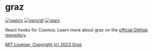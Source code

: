 # graz

[![npm/v](https://badgen.net/npm/v/graz)](https://www.npmjs.com/package/graz)
[![npm/dt](https://badgen.net/npm/dt/graz)](https://www.npmjs.com/package/graz)
[![stars](https://badgen.net/github/stars/graz-sh/graz)](https://github.com/graz-sh/graz)

React hooks for Cosmos. Learn more about graz on the [official GitHub repository](https://github.com/graz-sh/graz).

[MIT License, Copyright (c) 2023 Graz](./LICENSE)
